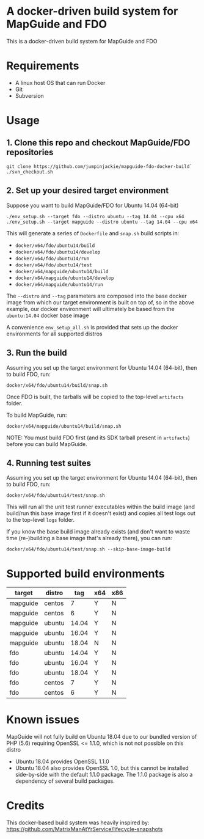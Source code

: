 # A docker-driven build system for MapGuide and FDO

This is a docker-driven build system for MapGuide and FDO

# Requirements

 * A linux host OS that can run Docker
 * Git
 * Subversion

# Usage

## 1. Clone this repo and checkout MapGuide/FDO repositories

```
git clone https://github.com/jumpinjackie/mapguide-fdo-docker-build`
./svn_checkout.sh
```

## 2. Set up your desired target environment

Suppose you want to build MapGuide/FDO for Ubuntu 14.04 (64-bit)

```
./env_setup.sh --target fdo --distro ubuntu --tag 14.04 --cpu x64
./env_setup.sh --target mapguide --distro ubuntu --tag 14.04 --cpu x64
```

This will generate a series of `Dockerfile` and `snap.sh` build scripts in:

 * `docker/x64/fdo/ubuntu14/build`
 * `docker/x64/fdo/ubuntu14/develop`
 * `docker/x64/fdo/ubuntu14/run`
 * `docker/x64/fdo/ubuntu14/test`
 * `docker/x64/mapguide/ubuntu14/build`
 * `docker/x64/mapguide/ubuntu14/develop`
 * `docker/x64/mapguide/ubuntu14/run`

The `--distro` and `--tag` parameters are composed into the base docker image from which our target environment is built on top of, so in the above example, our docker environment will ultimately be based from the `ubuntu:14.04` docker base image

A convenience `env_setup_all.sh` is provided that sets up the docker environments for all supported distros

## 3. Run the build

Assuming you set up the target environment for Ubuntu 14.04 (64-bit), then to build FDO, run:

```
docker/x64/fdo/ubuntu14/build/snap.sh
```

Once FDO is built, the tarballs will be copied to the top-level `artifacts` folder.

To build MapGuide, run:

```
docker/x64/mapguide/ubuntu14/build/snap.sh
```

NOTE: You must build FDO first (and its SDK tarball present in `artifacts`) before you can build MapGuide.

## 4. Running test suites

Assuming you set up the target environment for Ubuntu 14.04 (64-bit), then to build FDO, run:

```
docker/x64/fdo/ubuntu14/test/snap.sh
```

This will run all the unit test runner executables within the build image (and build/run this base image first if it doesn't exist) and copies all test logs out to the top-level `logs` folder.

If you know the base build image already exists (and don't want to waste time (re-)building a base image that's already there), you can run:

```
docker/x64/fdo/ubuntu14/test/snap.sh --skip-base-image-build
```

# Supported build environments

|target  |distro|tag  |x64|x86|
|--------|------|-----|---|---|
|mapguide|centos|7    | Y | N |
|mapguide|centos|6    | Y | N |
|mapguide|ubuntu|14.04| Y | N |
|mapguide|ubuntu|16.04| Y | N |
|mapguide|ubuntu|18.04| N | N |
|fdo     |ubuntu|14.04| Y | N |
|fdo     |ubuntu|16.04| Y | N |
|fdo     |ubuntu|18.04| Y | N |
|fdo     |centos|7    | Y | N |
|fdo     |centos|6    | Y | N |

# Known issues

MapGuide will not fully build on Ubuntu 18.04 due to our bundled version of PHP (5.6) requiring OpenSSL <= 1.1.0, which is not not possible on this distro

 * Ubuntu 18.04 provides OpenSSL 1.1.0
 * Ubuntu 18.04 also provides OpenSSL 1.0, but this cannot be installed side-by-side with the default 1.1.0 package. The 1.1.0 package is also a dependency of several build packages.

# Credits

This docker-based build system was heavily inspired by: https://github.com/MatrixManAtYrService/lifecycle-snapshots
